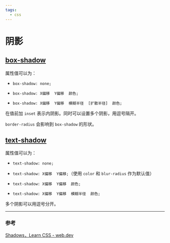 ```yaml
---
tags:
  - css
---
```


# 阴影

## [box-shadow](https://developer.mozilla.org/en-US/docs/Web/CSS/box-shadow)

属性值可以为：

* `box-shadow: none;`

* `box-shadow: X偏移  Y偏移  颜色;`

* `box-shadow: X偏移  Y偏移  模糊半径  [扩散半径]  颜色;`

在值前加 `inset` 表示内阴影。同时可以设置多个阴影，用逗号隔开。

`border-radius` 会影响到 `box-shadow` 的形状。

## [text-shadow](https://developer.mozilla.org/en-US/docs/Web/CSS/text-shadow)

属性值可以为：

* `text-shadow: none;`

* `text-shadow: X偏移  Y偏移;`（使用 `color` 和 `blur-radius` 作为默认值）

* `text-shadow: X偏移  Y偏移  颜色;`

* `text-shadow: X偏移  Y偏移  模糊半径  颜色;`

多个阴影可以用逗号分开。

---

### 参考

[Shadows，Learn CSS - web.dev](https://web.dev/learn/css/shadows/)